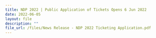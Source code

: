 ```yaml
---
title: NDP 2022 | Public Application of Tickets Opens 6 Jun 2022
date: 2022-06-05
layout: file
description: ""
file_url: /files/News Release - NDP 2022 Ticketing Application.pdf
---
```












